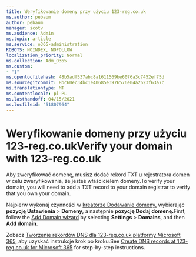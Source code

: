 ```yaml
---
title: Weryfikowanie domeny przy użyciu 123-reg.co.uk
ms.author: pebaum
author: pebaum
manager: scotv
ms.audience: Admin
ms.topic: article
ms.service: o365-administration
ROBOTS: NOINDEX, NOFOLLOW
localization_priority: Normal
ms.collection: Adm_O365
ms.custom:
- "1"
ms.openlocfilehash: 48b5adf537abc8a1611569be6076a3c7452ef75d
ms.sourcegitcommit: 8bc60ec34bc1e40685e3976576e04a2623f63a7c
ms.translationtype: MT
ms.contentlocale: pl-PL
ms.lasthandoff: 04/15/2021
ms.locfileid: "51807964"
---
```

# <a name="verify-your-domain-with-123-regcouk"></a><span data-ttu-id="893e3-102">Weryfikowanie domeny przy użyciu 123-reg.co.uk</span><span class="sxs-lookup"><span data-stu-id="893e3-102">Verify your domain with 123-reg.co.uk</span></span>

<span data-ttu-id="893e3-103">Aby zweryfikować domenę, musisz dodać rekord TXT u rejestratora domen w celu zweryfikowania, że jesteś właścicielem domeny.</span><span class="sxs-lookup"><span data-stu-id="893e3-103">To verify your domain, you will need to add a TXT record to your domain registrar to verify that you own your domain.</span></span> 

<span data-ttu-id="893e3-104">Najpierw wykonaj czynności w [kreatorze Dodawanie domeny,](https://admin.microsoft.com/Adminportal#/Domains) wybierając **pozycję Ustawienia** \> **Domeny,** a następnie **pozycję Dodaj domenę.**</span><span class="sxs-lookup"><span data-stu-id="893e3-104">First, follow the [Add Domain wizard](https://admin.microsoft.com/Adminportal#/Domains) by selecting **Settings** \> **Domains**, and then **Add domain**.</span></span>
  
<span data-ttu-id="893e3-105">Zobacz [Tworzenie rekordów DNS dla 123-reg.co.uk platformy Microsoft 365,](https://docs.microsoft.com/microsoft-365/admin/dns/create-dns-records-at-123-reg-co-uk) aby uzyskać instrukcje krok po kroku.</span><span class="sxs-lookup"><span data-stu-id="893e3-105">See [Create DNS records at 123-reg.co.uk for Microsoft 365](https://docs.microsoft.com/microsoft-365/admin/dns/create-dns-records-at-123-reg-co-uk) for step-by-step instructions.</span></span>